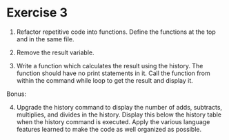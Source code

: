# Exercise 3

1. Refactor repetitive code into functions. Define the functions at the top and in the same file.

2. Remove the result variable.

3. Write a function which calculates the result using the history. The function should have no print statements in it. Call the function from within the command while loop to get the result and display it.

Bonus:

4. Upgrade the history command to display the number of adds, subtracts, multiplies, and divides in the history. Display this below the history table when the history command is executed. Apply the various language features learned to make the code as well organized as possible.